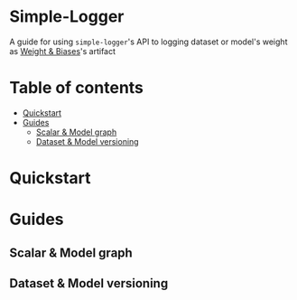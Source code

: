 # Simple-Logger

A guide for using `simple-logger`'s API to logging dataset or model's weight as [Weight & Biases](https://wandb.ai/)'s artifact

# Table of contents
- [Quickstart](#quickstart)
- [Guides](#guides)
    - [Scalar & Model graph](#scalar-&-model-graph)
    - [Dataset & Model versioning](#dataset-&-model-versioning)

# Quickstart

# Guides

## Scalar & Model graph

## Dataset & Model versioning